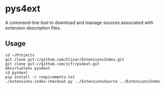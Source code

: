 pys4ext
=======

A command-line tool to download and manage sources associated with extension description files.


Usage
-----

```
cd ~/Projects
git clone git://github.com/Slicer/ExtensionsIndex.git
git clone git://github.com/jcfr/ps4ext.git
mkvirtualenv pys4ext
cd pys4ext
pip install -r requirements.txt
./extensions-index-checkout.py ../ExtensionsSource ../ExtensionsIndex
```

